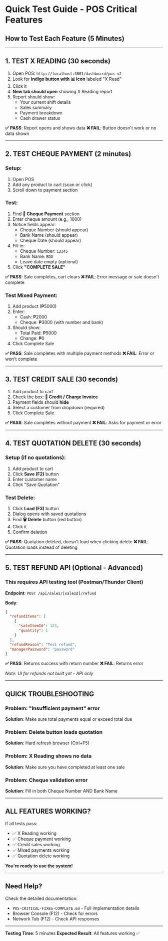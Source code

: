 # Quick Test Guide - POS Critical Features

## How to Test Each Feature (5 Minutes)

---

## 1. TEST X READING (30 seconds)

1. Open POS: `http://localhost:3001/dashboard/pos-v2`
2. Look for **indigo button with 📊 icon** labeled "X Read"
3. Click it
4. **New tab should open** showing X Reading report
5. Report should show:
   - Your current shift details
   - Sales summary
   - Payment breakdown
   - Cash drawer status

**✅ PASS**: Report opens and shows data
**❌ FAIL**: Button doesn't work or no data shown

---

## 2. TEST CHEQUE PAYMENT (2 minutes)

### Setup:
1. Open POS
2. Add any product to cart (scan or click)
3. Scroll down to payment section

### Test:
1. Find **🏦 Cheque Payment** section
2. Enter cheque amount (e.g., 1000)
3. Notice fields appear:
   - Cheque Number (should appear)
   - Bank Name (should appear)
   - Cheque Date (should appear)
4. Fill in:
   - Cheque Number: `12345`
   - Bank Name: `BDO`
   - Leave date empty (optional)
5. Click **"COMPLETE SALE"**

**✅ PASS**: Sale completes, cart clears
**❌ FAIL**: Error message or sale doesn't complete

### Test Mixed Payment:
1. Add product (₱5000)
2. Enter:
   - Cash: ₱2000
   - Cheque: ₱3000 (with number and bank)
3. Should show:
   - Total Paid: ₱5000
   - Change: ₱0
4. Click Complete Sale

**✅ PASS**: Sale completes with multiple payment methods
**❌ FAIL**: Error or won't complete

---

## 3. TEST CREDIT SALE (30 seconds)

1. Add product to cart
2. Check the box: **📝 Credit / Charge Invoice**
3. Payment fields should **hide**
4. Select a customer from dropdown (required)
5. Click Complete Sale

**✅ PASS**: Sale completes without payment
**❌ FAIL**: Asks for payment or error

---

## 4. TEST QUOTATION DELETE (30 seconds)

### Setup (if no quotations):
1. Add product to cart
2. Click **Save (F2)** button
3. Enter customer name
4. Click "Save Quotation"

### Test Delete:
1. Click **Load (F3)** button
2. Dialog opens with saved quotations
3. Find **🗑️ Delete** button (red button)
4. Click it
5. Confirm deletion

**✅ PASS**: Quotation deleted, doesn't load when clicking delete
**❌ FAIL**: Quotation loads instead of deleting

---

## 5. TEST REFUND API (Optional - Advanced)

### This requires API testing tool (Postman/Thunder Client)

**Endpoint**: `POST /api/sales/[saleId]/refund`

**Body**:
```json
{
  "refundItems": [
    {
      "saleItemId": 123,
      "quantity": 1
    }
  ],
  "refundReason": "Test refund",
  "managerPassword": "password"
}
```

**✅ PASS**: Returns success with return number
**❌ FAIL**: Returns error

*Note: UI for refunds not built yet - API only*

---

## QUICK TROUBLESHOOTING

### Problem: "Insufficient payment" error
**Solution**: Make sure total payments equal or exceed total due

### Problem: Delete button loads quotation
**Solution**: Hard refresh browser (Ctrl+F5)

### Problem: X Reading shows no data
**Solution**: Make sure you have completed at least one sale

### Problem: Cheque validation error
**Solution**: Fill in both Cheque Number AND Bank Name

---

## ALL FEATURES WORKING?

If all tests pass:
- ✅ X Reading working
- ✅ Cheque payment working
- ✅ Credit sales working
- ✅ Mixed payments working
- ✅ Quotation delete working

**You're ready to use the system!**

---

## Need Help?

Check the detailed documentation:
- `POS-CRITICAL-FIXES-COMPLETE.md` - Full implementation details
- Browser Console (F12) - Check for errors
- Network Tab (F12) - Check API responses

---

**Testing Time**: 5 minutes
**Expected Result**: All features working ✅
